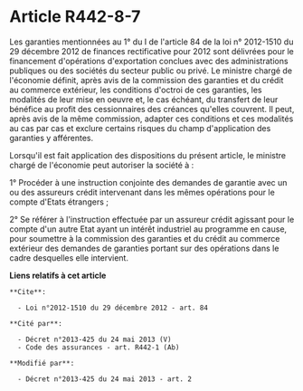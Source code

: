 # Article R442-8-7

Les garanties mentionnées au 1° du I de l'article 84 de la loi n° 2012-1510 du 29 décembre 2012 de finances rectificative
pour 2012 sont délivrées pour le financement d'opérations d'exportation conclues avec des administrations publiques ou des
sociétés du secteur public ou privé. Le ministre chargé de l'économie définit, après avis de la commission des garanties et
du crédit au commerce extérieur, les conditions d'octroi de ces garanties, les modalités de leur mise en oeuvre et, le cas
échéant, du transfert de leur bénéfice au profit des cessionnaires des créances qu'elles couvrent. Il peut, après avis de la
même commission, adapter ces conditions et ces modalités au cas par cas et exclure certains risques du champ d'application
des garanties y afférentes.

Lorsqu'il est fait application des dispositions du présent article, le ministre chargé de l'économie peut autoriser la
société à : 

1° Procéder à une instruction conjointe des demandes de garantie avec un ou des assureurs crédit intervenant dans les mêmes
opérations pour le compte d'Etats étrangers ; 

2° Se référer à l'instruction effectuée par un assureur crédit agissant pour le compte d'un autre Etat ayant un intérêt
industriel au programme en cause, pour soumettre à la commission des garanties et du crédit au commerce extérieur des
demandes de garanties portant sur des opérations dans le cadre desquelles elle intervient.

**Liens relatifs à cet article**

	**Cite**:

	  - Loi n°2012-1510 du 29 décembre 2012 - art. 84

	**Cité par**:

	  - Décret n°2013-425 du 24 mai 2013 (V)
	  - Code des assurances - art. R442-1 (Ab)

	**Modifié par**:

	  - Décret n°2013-425 du 24 mai 2013 - art. 2
